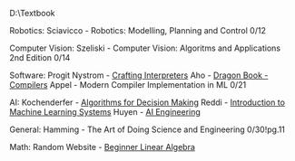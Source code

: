 D:\Textbook



Robotics:
Sciavicco - Robotics: Modelling, Planning and Control 0/12

Computer Vision:
Szeliski - Computer Vision: Algoritms and Applications 2nd Edition 0/14

Software:
Progit
Nystrom - [Crafting Interpreters](https://timothya.com/pdfs/crafting-interpreters.pdf)
Aho - [Dragon Book - Compilers](https://faculty.sist.shanghaitech.edu.cn/faculty/songfu/cav/Dragon-book.pdf)
Appel - Modern Compiler Implementation in ML 0/21



AI:
Kochenderfer - [Algorithms for Decision Making](https://algorithmsbook.com/files/dm.pdf "https://algorithmsbook.com/files/dm.pdf")
Reddi - [Introduction to Machine Learning Systems](https://www.mlsysbook.ai/assets/downloads/Machine-Learning-Systems.pdf)
Huyen - [AI Engineering](https://github.com/chiphuyen/aie-book/blob/main/resources.md)


General:
Hamming - The Art of Doing Science and Engineering 0/30!pg.11

Math:
Random Website - [Beginner Linear Algebra](https://immersivemath.com/ila/index.html)
